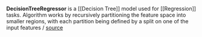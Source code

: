 **DecisionTreeRegressor** is a [[Decision Tree]] model used for [[Regression]] tasks. Algorithm works by recursively partitioning the feature space into smaller regions, with each partition being defined by a split on one of the input features / [source](https://github.com/Djacon/skmini/blob/main/skmini/tree/_tree.py#L167)
